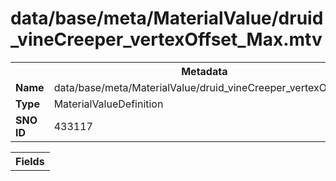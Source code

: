 <h1>data/base/meta/MaterialValue/druid_vineCreeper_vertexOffset_Max.mtv</h1><table><tr><th colspan="100%">Metadata</th></tr><tr><td><b>Name</b></td><td>data/base/meta/MaterialValue/druid_vineCreeper_vertexOffset_Max.mtv</td></tr><tr><td><b>Type</b></td><td>MaterialValueDefinition</td></tr><tr><td><b>SNO ID</b></td><td>433117</td></tr></table>

<table><tr><th colspan="100%">Fields</th></tr></table>

